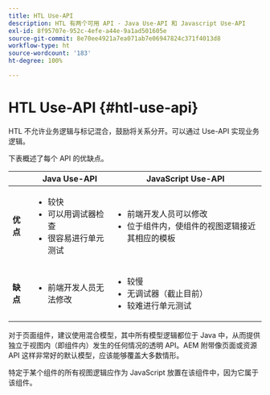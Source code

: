 ```yaml
---
title: HTL Use-API
description: HTL 有两个可用 API - Java Use-API 和 Javascript Use-API
exl-id: 8f95707e-952c-4efe-a44e-9a1ad501605e
source-git-commit: 8e70ee4921a7ea071ab7e06947824c371f4013d8
workflow-type: ht
source-wordcount: '183'
ht-degree: 100%

---
```


# HTL Use-API {#htl-use-api}

HTL 不允许业务逻辑与标记混合，鼓励将关系分开。可以通过 Use-API 实现业务逻辑。

下表概述了每个 API 的优缺点。

|  | **Java Use-API** | **JavaScript Use-API** |
|--- |--- |--- |
| **优点** | <ul><li>较快</li><li>可以用调试器检查</li><li>很容易进行单元测试</li></ul> | <ul><li>前端开发人员可以修改</li><li>位于组件内，使组件的视图逻辑接近其相应的模板</li></ul> |
| **缺点** | <ul><li>前端开发人员无法修改</li></ul> | <ul><li>较慢</li><li>无调试器（截止目前）</li><li>较难进行单元测试</li></ul> |

对于页面组件，建议使用混合模型，其中所有模型逻辑都位于 Java 中，从而提供独立于视图内（即组件内）发生的任何情况的透明 API。AEM 附带像页面或资源 API 这样非常好的默认模型，应该能够覆盖大多数情形。

特定于某个组件的所有视图逻辑应作为 JavaScript 放置在该组件中，因为它属于该组件。
